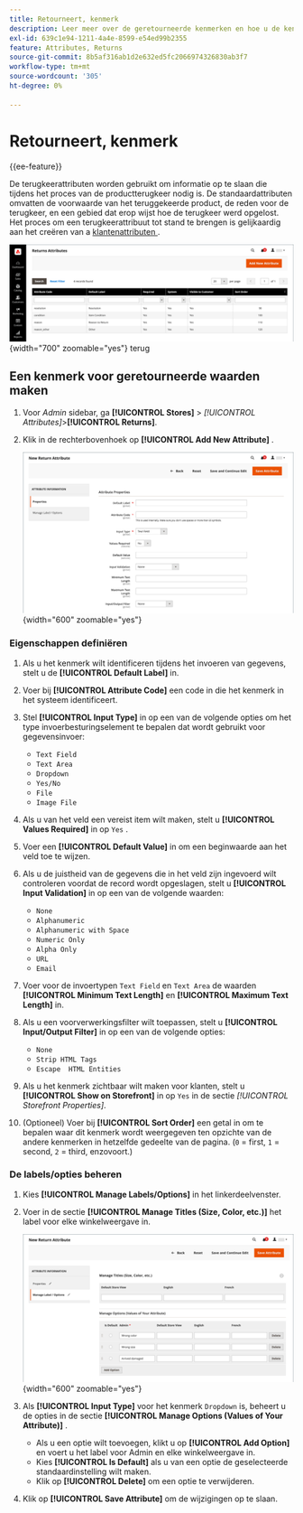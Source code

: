 ```yaml
---
title: Retourneert, kenmerk
description: Leer meer over de geretourneerde kenmerken en hoe u de kenmerken maakt die nodig zijn voor het verwerken van geretourneerde bedragen in uw winkel.
exl-id: 639c1e94-1211-4a4e-8599-e54ed99b2355
feature: Attributes, Returns
source-git-commit: 8b5af316ab1d2e632ed5fc2066974326830ab3f7
workflow-type: tm+mt
source-wordcount: '305'
ht-degree: 0%

---
```


# Retourneert, kenmerk

{{ee-feature}}

De terugkeerattributen worden gebruikt om informatie op te slaan die tijdens het proces van de productterugkeer nodig is. De standaardattributen omvatten de voorwaarde van het teruggekeerde product, de reden voor de terugkeer, en een gebied dat erop wijst hoe de terugkeer werd opgelost. Het proces om een terugkeerattribuut tot stand te brengen is gelijkaardig aan het creëren van a [ klantenattributen ](../customers/attribute-properties.md).

![ Admin - keert attributen ](./assets/attribute-returns.png){width="700" zoomable="yes"} terug

## Een kenmerk voor geretourneerde waarden maken

1. Voor _Admin_ sidebar, ga **[!UICONTROL Stores]** > _[!UICONTROL Attributes]_>**[!UICONTROL Returns]**.

1. Klik in de rechterbovenhoek op **[!UICONTROL Add New Attribute]** .

   ![ Nieuwe Terugkeer - attributeneigenschappen ](./assets/attribute-returns-new-properties.png){width="600" zoomable="yes"}

### Eigenschappen definiëren

1. Als u het kenmerk wilt identificeren tijdens het invoeren van gegevens, stelt u de **[!UICONTROL Default Label]** in.

1. Voer bij **[!UICONTROL Attribute Code]** een code in die het kenmerk in het systeem identificeert.

1. Stel **[!UICONTROL Input Type]** in op een van de volgende opties om het type invoerbesturingselement te bepalen dat wordt gebruikt voor gegevensinvoer:

   - `Text Field`
   - `Text Area`
   - `Dropdown`
   - `Yes/No`
   - `File`
   - `Image File`

1. Als u van het veld een vereist item wilt maken, stelt u **[!UICONTROL Values Required]** in op `Yes` .

1. Voer een **[!UICONTROL Default Value]** in om een beginwaarde aan het veld toe te wijzen.

1. Als u de juistheid van de gegevens die in het veld zijn ingevoerd wilt controleren voordat de record wordt opgeslagen, stelt u **[!UICONTROL Input Validation]** in op een van de volgende waarden:

   - `None`
   - `Alphanumeric`
   - `Alphanumeric with Space`
   - `Numeric Only`
   - `Alpha Only`
   - `URL`
   - `Email`

1. Voer voor de invoertypen `Text Field` en `Text Area` de waarden **[!UICONTROL Minimum Text Length]** en **[!UICONTROL Maximum Text Length]** in.

1. Als u een voorverwerkingsfilter wilt toepassen, stelt u **[!UICONTROL Input/Output Filter]** in op een van de volgende opties:

   - `None`
   - `Strip HTML Tags`
   - `Escape  HTML Entities`

1. Als u het kenmerk zichtbaar wilt maken voor klanten, stelt u **[!UICONTROL Show on Storefront]** in op `Yes` in de sectie _[!UICONTROL Storefront Properties]_.

1. (Optioneel) Voer bij **[!UICONTROL Sort Order]** een getal in om te bepalen waar dit kenmerk wordt weergegeven ten opzichte van de andere kenmerken in hetzelfde gedeelte van de pagina. (`0` = first, `1` = second, `2` = third, enzovoort.)

### De labels/opties beheren

1. Kies **[!UICONTROL Manage Labels/Options]** in het linkerdeelvenster.

1. Voer in de sectie **[!UICONTROL Manage Titles (Size, Color, etc.)]** het label voor elke winkelweergave in.

   ![ beheert etiketten ](./assets/return-attributes.png){width="600" zoomable="yes"}

1. Als **[!UICONTROL Input Type]** voor het kenmerk `Dropdown` is, beheert u de opties in de sectie **[!UICONTROL Manage Options (Values of Your Attribute)]** .

   - Als u een optie wilt toevoegen, klikt u op **[!UICONTROL Add Option]** en voert u het label voor Admin en elke winkelweergave in.
   - Kies **[!UICONTROL Is Default]** als u van een optie de geselecteerde standaardinstelling wilt maken.
   - Klik op **[!UICONTROL Delete]** om een optie te verwijderen.

1. Klik op **[!UICONTROL Save Attribute]** om de wijzigingen op te slaan.
